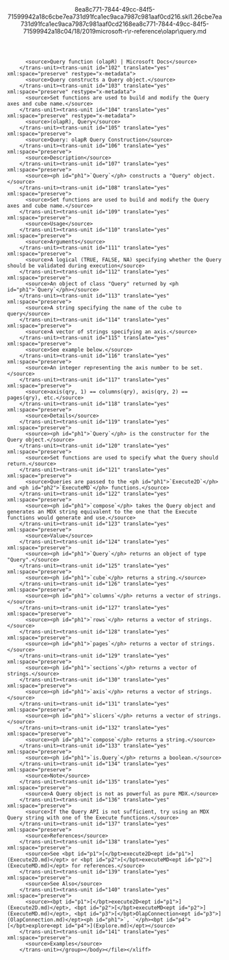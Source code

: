 <?xml version="1.0"?><xliff version="1.2" xmlns="urn:oasis:names:tc:xliff:document:1.2" xmlns:xsi="http://www.w3.org/2001/XMLSchema-instance" xsi:schemaLocation="urn:oasis:names:tc:xliff:document:1.2 xliff-core-1.2-transitional.xsd"><file datatype="xml" original="query.md" source-language="en-US" target-language="en-US"><header><tool tool-id="mdxliff" tool-name="mdxliff" tool-version="1.0-d1654b2" tool-company="Microsoft" /><xliffext:skl_file_name xmlns:xliffext="urn:microsoft:content:schema:xliffextensions">8ea8c771-7844-49cc-84f5-71599942a18c6cbe7ea731d91fca1ec9aca7987c981aaf0cd216.skl</xliffext:skl_file_name><xliffext:version xmlns:xliffext="urn:microsoft:content:schema:xliffextensions">1.2</xliffext:version><xliffext:ms.openlocfilehash xmlns:xliffext="urn:microsoft:content:schema:xliffextensions">6cbe7ea731d91fca1ec9aca7987c981aaf0cd216</xliffext:ms.openlocfilehash><xliffext:ms.sourcegitcommit xmlns:xliffext="urn:microsoft:content:schema:xliffextensions">8ea8c771-7844-49cc-84f5-71599942a18c</xliffext:ms.sourcegitcommit><xliffext:ms.lasthandoff xmlns:xliffext="urn:microsoft:content:schema:xliffextensions">04/18/2019</xliffext:ms.lasthandoff><xliffext:ms.openlocfilepath xmlns:xliffext="urn:microsoft:content:schema:xliffextensions">microsoft-r\r-reference\olapr\query.md</xliffext:ms.openlocfilepath></header><body><group id="content" extype="content"><trans-unit id="101" translate="yes" xml:space="preserve" restype="x-metadata">
          <source>Query function (olapR) | Microsoft Docs</source>
        </trans-unit><trans-unit id="102" translate="yes" xml:space="preserve" restype="x-metadata">
          <source>Query constructs a Query object.</source>
        </trans-unit><trans-unit id="103" translate="yes" xml:space="preserve" restype="x-metadata">
          <source>Set functions are used to build and modify the Query axes and cube name.</source>
        </trans-unit><trans-unit id="104" translate="yes" xml:space="preserve" restype="x-metadata">
          <source>(olapR), Query</source>
        </trans-unit><trans-unit id="105" translate="yes" xml:space="preserve">
          <source>Query: olapR Query Construction</source>
        </trans-unit><trans-unit id="106" translate="yes" xml:space="preserve">
          <source>Description</source>
        </trans-unit><trans-unit id="107" translate="yes" xml:space="preserve">
          <source><ph id="ph1">`Query`</ph> constructs a "Query" object.</source>
        </trans-unit><trans-unit id="108" translate="yes" xml:space="preserve">
          <source>Set functions are used to build and modify the Query axes and cube name.</source>
        </trans-unit><trans-unit id="109" translate="yes" xml:space="preserve">
          <source>Usage</source>
        </trans-unit><trans-unit id="110" translate="yes" xml:space="preserve">
          <source>Arguments</source>
        </trans-unit><trans-unit id="111" translate="yes" xml:space="preserve">
          <source>A logical (TRUE, FALSE, NA) specifying whether the Query should be validated during execution</source>
        </trans-unit><trans-unit id="112" translate="yes" xml:space="preserve">
          <source>An object of class "Query" returned by <ph id="ph1">`Query`</ph></source>
        </trans-unit><trans-unit id="113" translate="yes" xml:space="preserve">
          <source>A string specifying the name of the cube to query</source>
        </trans-unit><trans-unit id="114" translate="yes" xml:space="preserve">
          <source>A vector of strings specifying an axis.</source>
        </trans-unit><trans-unit id="115" translate="yes" xml:space="preserve">
          <source>See example below.</source>
        </trans-unit><trans-unit id="116" translate="yes" xml:space="preserve">
          <source>An integer representing the axis number to be set.</source>
        </trans-unit><trans-unit id="117" translate="yes" xml:space="preserve">
          <source>axis(qry, 1) == columns(qry), axis(qry, 2) == pages(qry), etc.</source>
        </trans-unit><trans-unit id="118" translate="yes" xml:space="preserve">
          <source>Details</source>
        </trans-unit><trans-unit id="119" translate="yes" xml:space="preserve">
          <source><ph id="ph1">`Query`</ph> is the constructor for the Query object.</source>
        </trans-unit><trans-unit id="120" translate="yes" xml:space="preserve">
          <source>Set functions are used to specify what the Query should return.</source>
        </trans-unit><trans-unit id="121" translate="yes" xml:space="preserve">
          <source>Queries are passed to the <ph id="ph1">`Execute2D`</ph> and <ph id="ph2">`ExecuteMD`</ph> functions.</source>
        </trans-unit><trans-unit id="122" translate="yes" xml:space="preserve">
          <source><ph id="ph1">`compose`</ph> takes the Query object and generates an MDX string equivalent to the one that the Execute functions would generate and use.</source>
        </trans-unit><trans-unit id="123" translate="yes" xml:space="preserve">
          <source>Value</source>
        </trans-unit><trans-unit id="124" translate="yes" xml:space="preserve">
          <source><ph id="ph1">`Query`</ph> returns an object of type "Query".</source>
        </trans-unit><trans-unit id="125" translate="yes" xml:space="preserve">
          <source><ph id="ph1">`cube`</ph> returns a string.</source>
        </trans-unit><trans-unit id="126" translate="yes" xml:space="preserve">
          <source><ph id="ph1">`columns`</ph> returns a vector of strings.</source>
        </trans-unit><trans-unit id="127" translate="yes" xml:space="preserve">
          <source><ph id="ph1">`rows`</ph> returns a vector of strings.</source>
        </trans-unit><trans-unit id="128" translate="yes" xml:space="preserve">
          <source><ph id="ph1">`pages`</ph> returns a vector of strings.</source>
        </trans-unit><trans-unit id="129" translate="yes" xml:space="preserve">
          <source><ph id="ph1">`sections`</ph> returns a vector of strings.</source>
        </trans-unit><trans-unit id="130" translate="yes" xml:space="preserve">
          <source><ph id="ph1">`axis`</ph> returns a vector of strings.</source>
        </trans-unit><trans-unit id="131" translate="yes" xml:space="preserve">
          <source><ph id="ph1">`slicers`</ph> returns a vector of strings.</source>
        </trans-unit><trans-unit id="132" translate="yes" xml:space="preserve">
          <source><ph id="ph1">`compose`</ph> returns a string.</source>
        </trans-unit><trans-unit id="133" translate="yes" xml:space="preserve">
          <source><ph id="ph1">`is.Query`</ph> returns a boolean.</source>
        </trans-unit><trans-unit id="134" translate="yes" xml:space="preserve">
          <source>Note</source>
        </trans-unit><trans-unit id="135" translate="yes" xml:space="preserve">
          <source>A Query object is not as powerful as pure MDX.</source>
        </trans-unit><trans-unit id="136" translate="yes" xml:space="preserve">
          <source>If the Query API is not sufficient, try using an MDX Query string with one of the Execute functions.</source>
        </trans-unit><trans-unit id="137" translate="yes" xml:space="preserve">
          <source>References</source>
        </trans-unit><trans-unit id="138" translate="yes" xml:space="preserve">
          <source>See <bpt id="p1">[</bpt>execute2D<ept id="p1">](Execute2D.md)</ept> or <bpt id="p2">[</bpt>executeMD<ept id="p2">](ExecuteMD.md)</ept> for references.</source>
        </trans-unit><trans-unit id="139" translate="yes" xml:space="preserve">
          <source>See Also</source>
        </trans-unit><trans-unit id="140" translate="yes" xml:space="preserve">
          <source><bpt id="p1">[</bpt>execute2D<ept id="p1">](Execute2D.md)</ept>, <bpt id="p2">[</bpt>executeMD<ept id="p2">](ExecuteMD.md)</ept>, <bpt id="p3">[</bpt>OlapConnection<ept id="p3">](OlapConnection.md)</ept><ph id="ph1">`, `</ph><bpt id="p4">[</bpt>explore<ept id="p4">](Explore.md)</ept></source>
        </trans-unit><trans-unit id="141" translate="yes" xml:space="preserve">
          <source>Examples</source>
        </trans-unit></group></body></file></xliff>